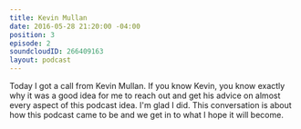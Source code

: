 ```yaml
---
title: Kevin Mullan
date: 2016-05-28 21:20:00 -04:00
position: 3
episode: 2
soundcloudID: 266409163
layout: podcast
---
```


Today I got a call from Kevin Mullan. If you know Kevin, you know exactly why it was a good idea for me to reach out and get his advice on almost every aspect of this podcast idea. I'm glad I did. This conversation is about how this podcast came to be and we get in to what I hope it will become.
